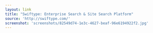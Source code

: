 ```yaml
---
layout: link
title: "Swiftype: Enterprise Search & Site Search Platform"
source: 'http://swiftype.com/'
screenshot: 'screenshots/82549d74-1e3c-4627-beaf-96e6194922f2.jpg'
---
```


